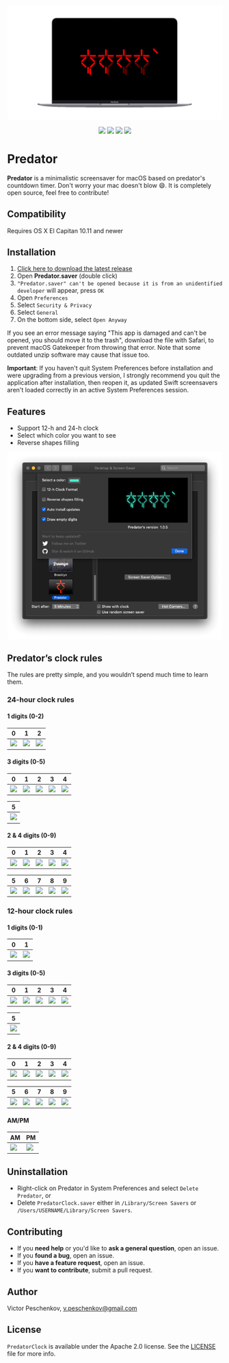 ![Predator Screensaver](assets/preview.png)

<p align="center">
  <img src="https://img.shields.io/badge/platform-osx-brightgreen.svg"/>
  <img src="https://img.shields.io/github/release/vpeschenkov/Predator.svg"/>
  <img src="https://img.shields.io/github/release-date/vpeschenkov/Predator.svg"/>
  <img src="https://img.shields.io/github/downloads/vpeschenkov/Predator/total.svg"/>
</p>

# Predator

**Predator** is a minimalistic screensaver for macOS based on predator's countdown timer. Don't worry your mac doesn't blow 😄. It is completely open source, feel free to contribute!

## Compatibility

Requires OS X El Capitan 10.11 and newer

## Installation

1. [Click here to download the latest release](https://github.com/vpeschenkov/Predator/releases/download/1.0.5/Predator.saver.zip)
2. Open **Predator.saver** (double click)
3. `"Predator.saver" can't be opened because it is from an unidentified developer` will appear, press `OK`
4. Open `Preferences`
5. Select `Security & Privacy`
6. Select `General`
7. On the bottom side, select `Open Anyway`

If you see an error message saying "This app is damaged and can't be opened, you should move it to the trash", download the file with Safari, to prevent macOS Gatekeeper from throwing that error. Note that some outdated unzip software may cause that issue too.

**Important**: If you haven't quit System Preferences before installation and were upgrading from a previous version, I strongly recommend you quit the application after installation, then reopen it, as updated Swift screensavers aren't loaded correctly in an active System Preferences session.

## Features

- Support 12-h and 24-h clock 
- Select which color you want to see
- Reverse shapes filling

<p align="center">
  <img src="assets/settings.png" alt="Predator Settings">
</p>

## Predator’s clock rules

The rules are pretty simple, and you wouldn’t spend much time to learn them.

### 24-hour clock rules

#### 1 digits (0-2)

| 0                                                                     | 1                                                                     | 2                                                                      |
|-----------------------------------------------------------------------|-----------------------------------------------------------------------|------------------------------------------------------------------------|
| <img src="assets/24-h%20clock/1st%20digit/24h-1-0.png" width=90> | <img src="assets/24-h%20clock/1st%20digit/24h-1-1.png" width=90> | <img src="assets/24-h%20clock/1st%20digit/24h-1-2.png" width=90>  |

#### 3 digits (0-5)

| 0                                                                     | 1                                                                     | 2                                                                     | 3                                                                     | 4                                                                     |
|-----------------------------------------------------------------------|-----------------------------------------------------------------------|-----------------------------------------------------------------------|-----------------------------------------------------------------------|-----------------------------------------------------------------------|
| <img src="assets/24-h%20clock/3rd%20digit/24h-3-0.png" width=90> | <img src="assets/24-h%20clock/3rd%20digit/24h-3-1.png" width=90> | <img src="assets/24-h%20clock/3rd%20digit/24h-3-2.png" width=90> | <img src="assets/24-h%20clock/3rd%20digit/24h-3-3.png" width=90> | <img src="assets/24-h%20clock/3rd%20digit/24h-3-4.png" width=90> |

| 5                                                                     |
|-----------------------------------------------------------------------|
| <img src="assets/24-h%20clock/3rd%20digit/24h-3-5.png" width=90> |


#### 2 & 4 digits (0-9)

| 0                                                                                 | 1                                                                                 | 2                                                                                 | 3                                                                                 | 4                                                                                 |
|-----------------------------------------------------------------------------------|-----------------------------------------------------------------------------------|-----------------------------------------------------------------------------------|-----------------------------------------------------------------------------------|-----------------------------------------------------------------------------------|
| <img src="assets/24-h%20clock/2nd%20&%204th%20digits/24h-24-0.png" width=90> | <img src="assets/24-h%20clock/2nd%20&%204th%20digits/24h-24-1.png" width=90> | <img src="assets/24-h%20clock/2nd%20&%204th%20digits/24h-24-2.png" width=90> | <img src="assets/24-h%20clock/2nd%20&%204th%20digits/24h-24-3.png" width=90> | <img src="assets/24-h%20clock/2nd%20&%204th%20digits/24h-24-4.png" width=90> |

| 5                                                                                 | 6                                                                                 | 7                                                                                 | 8                                                                                 | 9                                                                                 |
|-----------------------------------------------------------------------------------|-----------------------------------------------------------------------------------|-----------------------------------------------------------------------------------|-----------------------------------------------------------------------------------|-----------------------------------------------------------------------------------|
| <img src="assets/24-h%20clock/2nd%20&%204th%20digits/24h-24-5.png" width=90> | <img src="assets/24-h%20clock/2nd%20&%204th%20digits/24h-24-6.png" width=90> | <img src="assets/24-h%20clock/2nd%20&%204th%20digits/24h-24-7.png" width=90> | <img src="assets/24-h%20clock/2nd%20&%204th%20digits/24h-24-8.png" width=90> | <img src="assets/24-h%20clock/2nd%20&%204th%20digits/24h-24-9.png" width=90> |

### 12-hour clock rules

#### 1 digits (0-1)

| 0                                                                     | 1                                                                     |
|-----------------------------------------------------------------------|-----------------------------------------------------------------------|
| <img src="assets/12-h%20clock/1st%20digit/12h-1-0.png" width=90> | <img src="assets/12-h%20clock/1st%20digit/12h-1-1.png" width=90> |

#### 3 digits (0-5)

| 0                                                                     | 1                                                                     | 2                                                                     | 3                                                                     | 4                                                                     |
|-----------------------------------------------------------------------|-----------------------------------------------------------------------|-----------------------------------------------------------------------|-----------------------------------------------------------------------|-----------------------------------------------------------------------|
| <img src="assets/12-h%20clock/3rd%20digit/12h-3-0.png" width=90> | <img src="assets/12-h%20clock/3rd%20digit/12h-3-1.png" width=90> | <img src="assets/12-h%20clock/3rd%20digit/12h-3-2.png" width=90> | <img src="assets/12-h%20clock/3rd%20digit/12h-3-3.png" width=90> | <img src="assets/12-h%20clock/3rd%20digit/12h-3-4.png" width=90> |

| 5                                                                     |
|-----------------------------------------------------------------------|
| <img src="assets/12-h%20clock/3rd%20digit/12h-3-5.png" width=90> |

#### 2 & 4 digits (0-9)

| 0                                                                                 | 1                                                                                 | 2                                                                                 | 3                                                                                 | 4                                                                                 |
|-----------------------------------------------------------------------------------|-----------------------------------------------------------------------------------|-----------------------------------------------------------------------------------|-----------------------------------------------------------------------------------|-----------------------------------------------------------------------------------|
| <img src="assets/12-h%20clock/2nd%20&%204th%20digits/12h-24-0.png" width=90> | <img src="assets/12-h%20clock/2nd%20&%204th%20digits/12h-24-1.png" width=90> | <img src="assets/12-h%20clock/2nd%20&%204th%20digits/12h-24-2.png" width=90> | <img src="assets/12-h%20clock/2nd%20&%204th%20digits/12h-24-3.png" width=90> | <img src="assets/12-h%20clock/2nd%20&%204th%20digits/12h-24-4.png" width=90> |

| 5                                                                                 | 6                                                                                 | 7                                                                                 | 8                                                                                 | 9                                                                                 |
|-----------------------------------------------------------------------------------|-----------------------------------------------------------------------------------|-----------------------------------------------------------------------------------|-----------------------------------------------------------------------------------|-----------------------------------------------------------------------------------|
| <img src="assets/12-h%20clock/2nd%20&%204th%20digits/12h-24-5.png" width=90> | <img src="assets/12-h%20clock/2nd%20&%204th%20digits/12h-24-6.png" width=90> | <img src="assets/12-h%20clock/2nd%20&%204th%20digits/12h-24-7.png" width=90> | <img src="assets/12-h%20clock/2nd%20&%204th%20digits/12h-24-8.png" width=90> | <img src="assets/12-h%20clock/2nd%20&%204th%20digits/12h-24-9.png" width=90> |

#### AM/PM

| AM     | PM     |
|--------|--------|
| ![][AM]| ![][PM]|

## Uninstallation 

- Right-click on Predator in System Preferences and select `Delete Predator`, or
- Delete `PredatorClock.saver` either in `/Library/Screen Savers` or `/Users/USERNAME/Library/Screen Savers`.

## Contributing

- If you **need help** or you'd like to **ask a general question**, open an issue.
- If you **found a bug**, open an issue.
- If you **have a feature request**, open an issue.
- If you **want to contribute**, submit a pull request.

## Author

Victor Peschenkov, v.peschenkov@gmail.com

## License

`PredatorClock` is available under the Apache 2.0 license. See the [LICENSE](LICENSE) file for more info.

[AM]: assets/AM:PM/AM.png
[PM]: assets/AM:PM/PM.png
